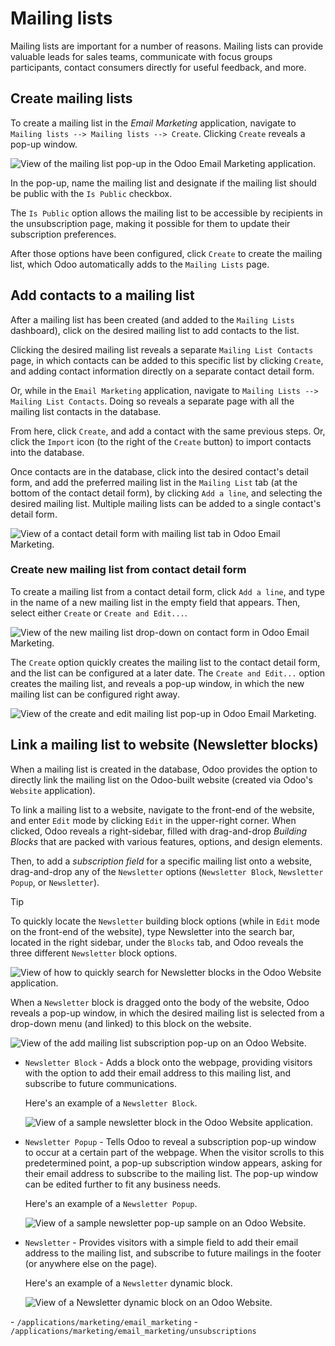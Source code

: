# Mailing lists

Mailing lists are important for a number of reasons. Mailing lists can
provide valuable leads for sales teams, communicate with focus groups
participants, contact consumers directly for useful feedback, and more.

## Create mailing lists

To create a mailing list in the *Email Marketing* application, navigate
to `Mailing
lists --> Mailing lists --> Create`. Clicking `Create` reveals a pop-up
window.

<img src="mailing_lists/new-mailing-list-popup.png" class="align-center"
alt="View of the mailing list pop-up in the Odoo Email Marketing application." />

In the pop-up, name the mailing list and designate if the mailing list
should be public with the `Is Public` checkbox.

The `Is Public` option allows the mailing list to be accessible by
recipients in the unsubscription page, making it possible for them to
update their subscription preferences.

After those options have been configured, click `Create` to create the
mailing list, which Odoo automatically adds to the `Mailing Lists` page.

## Add contacts to a mailing list

After a mailing list has been created (and added to the `Mailing Lists`
dashboard), click on the desired mailing list to add contacts to the
list.

Clicking the desired mailing list reveals a separate
`Mailing List Contacts` page, in which contacts can be added to this
specific list by clicking `Create`, and adding contact information
directly on a separate contact detail form.

Or, while in the `Email Marketing` application, navigate to `Mailing
Lists --> Mailing List Contacts`. Doing so reveals a separate page with
all the mailing list contacts in the database.

From here, click `Create`, and add a contact with the same previous
steps. Or, click the `Import` icon (to the right of the `Create` button)
to import contacts into the database.

Once contacts are in the database, click into the desired contact's
detail form, and add the preferred mailing list in the `Mailing List`
tab (at the bottom of the contact detail form), by clicking
`Add a line`, and selecting the desired mailing list. Multiple mailing
lists can be added to a single contact's detail form.

<img src="mailing_lists/contact-form-mailing-list-tab.png"
class="align-center"
alt="View of a contact detail form with mailing list tab in Odoo Email Marketing." />

### Create new mailing list from contact detail form

To create a mailing list from a contact detail form, click `Add a line`,
and type in the name of a new mailing list in the empty field that
appears. Then, select either `Create` or `Create and Edit...`.

<img src="mailing_lists/new-list-dropdown-create-options.png"
class="align-center"
alt="View of the new mailing list drop-down on contact form in Odoo Email Marketing." />

The `Create` option quickly creates the mailing list to the contact
detail form, and the list can be configured at a later date. The
`Create and Edit...` option creates the mailing list, and reveals a
pop-up window, in which the new mailing list can be configured right
away.

<img src="mailing_lists/create-and-edit-mailing-list-popup.png"
class="align-center"
alt="View of the create and edit mailing list pop-up in Odoo Email Marketing." />

## Link a mailing list to website (Newsletter blocks)

When a mailing list is created in the database, Odoo provides the option
to directly link the mailing list on the Odoo-built website (created via
Odoo's `Website` application).

To link a mailing list to a website, navigate to the front-end of the
website, and enter `Edit` mode by clicking `Edit` in the upper-right
corner. When clicked, Odoo reveals a right-sidebar, filled with
drag-and-drop *Building Blocks* that are packed with various features,
options, and design elements.

Then, to add a *subscription field* for a specific mailing list onto a
website, drag-and-drop any of the `Newsletter` options
(`Newsletter Block`, `Newsletter Popup`, or `Newsletter`).

> [!TIP]
> To quickly locate the `Newsletter` building block options (while in
> `Edit` mode on the front-end of the website), type
> <span class="title-ref">Newsletter</span> into the search bar, located
> in the right sidebar, under the `Blocks` tab, and Odoo reveals the
> three different `Newsletter` block options.
>
> <img src="mailing_lists/newsletter-block-search.png"
> class="align-center"
> alt="View of how to quickly search for Newsletter blocks in the Odoo Website application." />

When a `Newsletter` block is dragged onto the body of the website, Odoo
reveals a pop-up window, in which the desired mailing list is selected
from a drop-down menu (and linked) to this block on the website.

<img src="mailing_lists/add-mailing-list-popup-website.png"
class="align-center"
alt="View of the add mailing list subscription pop-up on an Odoo Website." />

- `Newsletter Block` - Adds a block onto the webpage, providing visitors
  with the option to add their email address to this mailing list, and
  subscribe to future communications.

  Here's an example of a `Newsletter Block`.

  ![View of a sample newsletter block in the Odoo Website application.](mailing_lists/newsletter-block-sample.png)

- `Newsletter Popup` - Tells Odoo to reveal a subscription pop-up window
  to occur at a certain part of the webpage. When the visitor scrolls to
  this predetermined point, a pop-up subscription window appears, asking
  for their email address to subscribe to the mailing list. The pop-up
  window can be edited further to fit any business needs.

  Here's an example of a `Newsletter Popup`.

  ![View of a sample newsletter pop-up sample on an Odoo Website.](mailing_lists/newsletter-popup-sample.png)

- `Newsletter` - Provides visitors with a simple field to add their
  email address to the mailing list, and subscribe to future mailings in
  the footer (or anywhere else on the page).

  Here's an example of a `Newsletter` dynamic block.

  ![View of a Newsletter dynamic block on an Odoo Website.](mailing_lists/newsletter-footer-block-sample.png)

<div class="seealso">

\- `/applications/marketing/email_marketing` -
`/applications/marketing/email_marketing/unsubscriptions`

</div>

